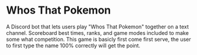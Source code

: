 # Whos That Pokemon
A Discord bot that lets users play "Whos That Pokemon" together on a text channel. Scoreboard best times, ranks, and game modes included to make some what competition. This game is basicly first come first serve, the user to first type the name 100% correctly will get the point. 

